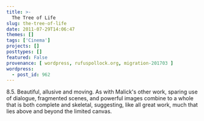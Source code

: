 ```yaml
---
title: >-
  The Tree of Life
slug: the-tree-of-life
date: 2011-07-29T14:06:47
themes: []
tags: ['Cinema']
projects: []
posttypes: []
featured: False
provenance: [ wordpress, rufuspollock.org, migration-201703 ]
wordpress:
  - post_id: 962
---
```


<p>8.5. Beautiful, allusive and moving. As with Malick's other work, sparing use of dialogue, fragmented scenes, and powerful images combine to a whole that is both complete and skeletal, suggesting, like all great work, much that lies above and beyond the limited canvas.</p>


